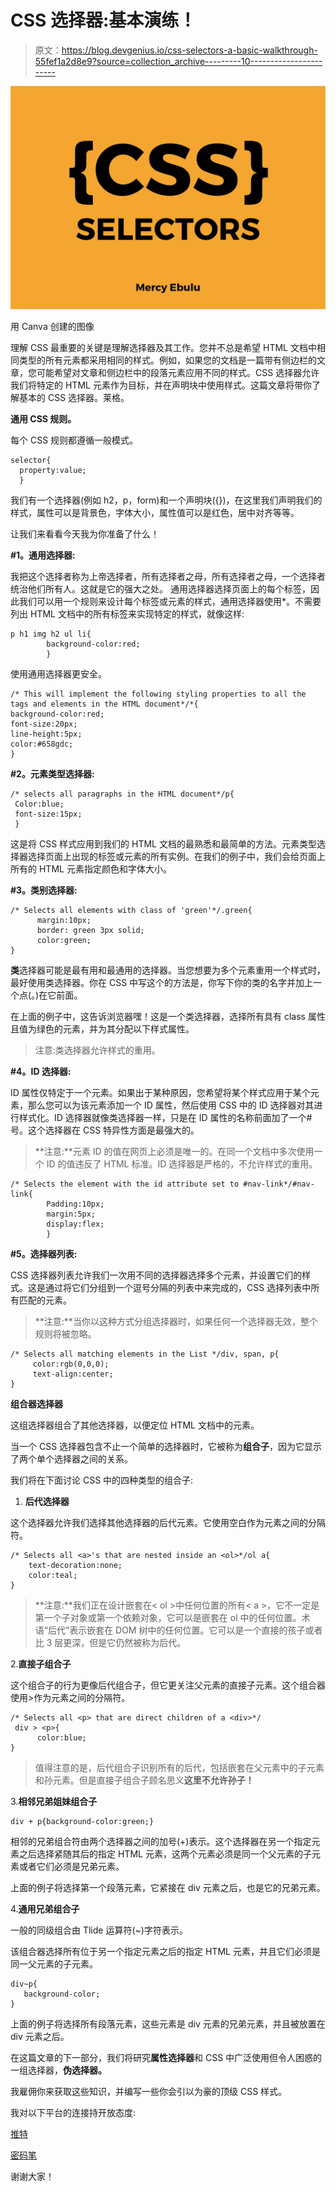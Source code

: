 # CSS 选择器:基本演练！

> 原文：<https://blog.devgenius.io/css-selectors-a-basic-walkthrough-55fef1a2d8e9?source=collection_archive---------10----------------------->

![](img/91bcedfaafc314ec35392807089e7d8c.png)

用 Canva 创建的图像

理解 CSS 最重要的关键是理解选择器及其工作。您并不总是希望 HTML 文档中相同类型的所有元素都采用相同的样式。例如，如果您的文档是一篇带有侧边栏的文章，您可能希望对文章和侧边栏中的段落元素应用不同的样式。CSS 选择器允许我们将特定的 HTML 元素作为目标，并在声明块中使用样式。这篇文章将带你了解基本的 CSS 选择器。莱格。

**通用 CSS 规则。**

每个 CSS 规则都遵循一般模式。

```
selector{
  property:value;
  }
```

我们有一个选择器(例如 h2，p，form)和一个声明块({})，在这里我们声明我们的样式，属性可以是背景色，字体大小，属性值可以是红色，居中对齐等等。

让我们来看看今天我为你准备了什么！

**#1。通用选择器:**

我把这个选择者称为上帝选择者，所有选择者之母，所有选择者之母，一个选择者统治他们所有人。这就是它的强大之处。
通用选择器选择页面上的每个标签，因此我们可以用一个规则来设计每个标签或元素的样式，通用选择器使用*。不需要列出 HTML 文档中的所有标签来实现特定的样式，就像这样:

```
p h1 img h2 ul li{
        background-color:red;
        }
```

使用通用选择器更安全。

```
/* This will implement the following styling properties to all the tags and elements in the HTML document*/*{
background-color:red;
font-size:20px;
line-height:5px;
color:#658gdc;
}
```

**#2。元素类型选择器:**

```
/* selects all paragraphs in the HTML document*/p{
 Color:blue;
 font-size:15px;
 }
```

这是将 CSS 样式应用到我们的 HTML 文档的最熟悉和最简单的方法。元素类型选择器选择页面上出现的标签或元素的所有实例。在我们的例子中，我们会给页面上所有的 HTML 元素指定颜色和字体大小。

**#3。类别选择器:**

```
/* Selects all elements with class of 'green'*/.green{
      margin:10px;
      border: green 3px solid;
      color:green;
}
```

**类**选择器可能是最有用和最通用的选择器。当您想要为多个元素重用一个样式时，最好使用类选择器。你在 CSS 中写这个的方法是，你写下你的类的名字并加上一个点(。)在它前面。

在上面的例子中，这告诉浏览器嘿！这是一个类选择器，选择所有具有 class 属性且值为绿色的元素，并为其分配以下样式属性。

> 注意:类选择器允许样式的重用。

**#4。ID 选择器:**

ID 属性仅特定于一个元素。如果出于某种原因，您希望将某个样式应用于某个元素，那么您可以为该元素添加一个 ID 属性，然后使用 CSS 中的 ID 选择器对其进行样式化。ID 选择器就像类选择器一样，只是在 ID 属性的名称前面加了一个#号。这个选择器在 CSS 特异性方面是最强大的。

> **注意:**元素 ID 的值在网页上必须是唯一的。在同一个文档中多次使用一个 ID 的值违反了 HTML 标准。ID 选择器是严格的，不允许样式的重用。

```
/* Selects the element with the id attribute set to #nav-link*/#nav-link{
        Padding:10px;
        margin:5px;
        display:flex;
        }
```

**#5。选择器列表:**

CSS 选择器列表允许我们一次用不同的选择器选择多个元素，并设置它们的样式。这是通过将它们分组到一个逗号分隔的列表中来完成的，CSS 选择列表中所有匹配的元素。

> **注意:**当你以这种方式分组选择器时，如果任何一个选择器无效，整个规则将被忽略。

```
/* Selects all matching elements in the List */div, span, p{
     color:rgb(0,0,0);
     text-align:center;
}
```

**组合器选择器**

这组选择器组合了其他选择器，以便定位 HTML 文档中的元素。

当一个 CSS 选择器包含不止一个简单的选择器时，它被称为**组合子**，因为它显示了两个单个选择器之间的关系。

我们将在下面讨论 CSS 中的四种类型的组合子:

1.  **后代选择器**

这个选择器允许我们选择其他选择器的后代元素。它使用空白作为元素之间的分隔符。

```
/* Selects all <a>'s that are nested inside an <ol>*/ol a{
    text-decoration:none;
    color:teal;
}
```

> **注意:**我们正在设计嵌套在< ol >中任何位置的所有< a >，它不一定是第一个子对象或第一个依赖对象，它可以是嵌套在 ol 中的任何位置。术语“后代”表示嵌套在 DOM 树中的任何位置。它可以是一个直接的孩子或者比 3 层更深，但是它仍然被称为后代。

2.**直接子组合子**

这个组合子的行为更像后代组合子，但它更关注父元素的直接子元素。这个组合器使用>作为元素之间的分隔符。

```
/* Selects all <p> that are direct children of a <div>*/
 div > <p>{
      color:blue;
}
```

> 值得注意的是，后代组合子识别所有的后代，包括嵌套在父元素中的子元素和孙元素。但是直接子组合子顾名思义**这里不允许孙子！**

3.**相邻兄弟姐妹组合子**

```
div + p{background-color:green;}
```

相邻的兄弟组合符由两个选择器之间的加号(+)表示。这个选择器在另一个指定元素之后选择紧随其后的指定 HTML 元素，这两个元素必须是同一个父元素的子元素或者它们必须是兄弟元素。

上面的例子将选择第一个段落元素，它紧接在 div 元素之后，也是它的兄弟元素。

4.**通用兄弟组合子**

一般的同级组合由 Tlide 运算符(~)字符表示。

该组合器选择所有位于另一个指定元素之后的指定 HTML 元素，并且它们必须是同一父元素的子元素。

```
div~p{
   background-color;
}
```

上面的例子将选择所有段落元素，这些元素是 div 元素的兄弟元素，并且被放置在 div 元素之后。

在这篇文章的下一部分，我们将研究**属性选择器**和 CSS 中广泛使用但令人困惑的一组选择器，**伪选择器。**

我雇佣你来获取这些知识，并编写一些你会引以为豪的顶级 CSS 样式。

我对以下平台的连接持开放态度:

[推特](https://twitter.com/mercysticks)

[密码笔](https://codepen.io/your-work)

谢谢大家！